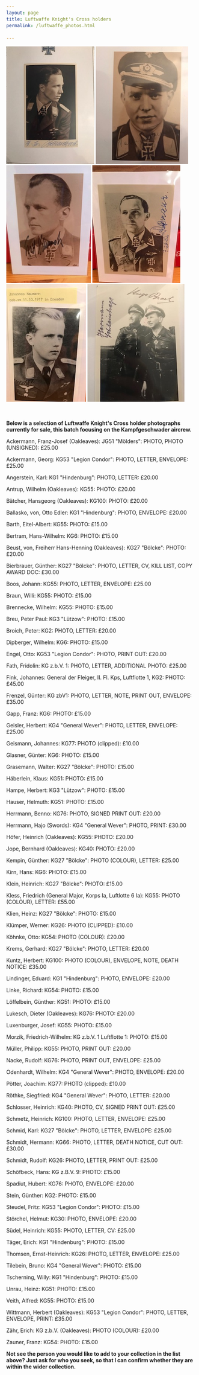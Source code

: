 ```yaml
---
layout: page
title: Luftwaffe Knight's Cross holders
permalink: /luftwaffe_photos.html

---
```

<div id="booksBySameAuthor">
  <p float="left">
<img src="./assets/Beerenbrock.jpg"/>
<img src="./assets/Duttmann 2.jpg"/>
<img src="./assets/Karl Rammelt.jpg"/>
<img src="./assets/Rossmann.jpg"/>
<img src="./assets/Naumann.jpg"/>
<img src="./assets/Broch Schleinhege.jpg"/>
</p>  
<br />
<p><b>Below is a selection of Luftwaffe Knight's Cross holder photographs currently for sale, this batch focusing on the Kampfgeschwader aircrew.</b></p>
<p>Ackermann,	Franz-Josef	(Oakleaves): JG51 "Mölders":	PHOTO, PHOTO (UNSIGNED): £25.00</p>


<p>Ackermann,	Georg: KG53 "Legion Condor": PHOTO, LETTER, ENVELOPE: £25.00</p>
<p>Angerstein,	Karl: KG1 "Hindenburg": PHOTO, LETTER: £20.00</p>
<p>Antrup,	Wilhelm	(Oakleaves): KG55:	PHOTO: £20.00</p>
<p>Bätcher,	Hansgeorg	(Oakleaves): KG100:	PHOTO: £20.00</p>
<p>Ballasko, von,	Otto Edler: KG1 "Hindenburg":	PHOTO, ENVELOPE: £20.00</p>
<p>Barth,	Eitel-Albert: KG55: PHOTO: £15.00</p>
<p>Bertram,	Hans-Wilhelm: KG6:	PHOTO: £15.00</p>
<p>Beust, von,	Freiherr Hans-Henning	(Oakleaves): KG27 "Bölcke": PHOTO: £20.00</p>
<p>Bierbrauer,	Günther: KG27 "Bölcke": PHOTO, LETTER, CV, KILL LIST, COPY AWARD DOC: £30.00
<p>Boos,	Johann: KG55: PHOTO, LETTER, ENVELOPE: £25.00</p>
<p>Braun,	Willi: KG55:	PHOTO: £15.00</p>
<p>Brennecke,	Wilhelm: KG55: PHOTO: £15.00</p>
<p>Breu,	Peter Paul: KG3 "Lützow":	PHOTO:	£15.00</p>
<p>Broich,	Peter:	KG2: PHOTO, LETTER:		£20.00</p>
<p>Dipberger,	Wilhelm: KG6:	PHOTO:	£15.00</p>
<p>Engel,	Otto: KG53 "Legion Condor": PHOTO, PRINT OUT:	£20.00</p>
<p>Fath,	Fridolin: KG z.b.V. 1: PHOTO, LETTER, ADDITIONAL PHOTO: £25.00</p>
<p>Fink,	Johannes: General der Fleiger, II. Fl. Kps, Luftflotte 1, KG2: PHOTO: £45.00</p>
<p>Frenzel,	Günter: KG zbV1: PHOTO, LETTER, NOTE, PRINT OUT, ENVELOPE: £35.00</p>
<p>Gapp,	Franz: KG6:	PHOTO: £15.00</p>
<p>Geisler,	Herbert: KG4 "General Wever": PHOTO, LETTER, ENVELOPE:	£25.00</p>
<p>Geismann,	Johannes: KG77:	PHOTO (clipped): £10.00</p>
<p>Glasner,	Günter: KG6:	PHOTO:	£15.00</p>
<p>Grasemann,	Walter: KG27 "Bölcke":	PHOTO:	£15.00</p>
<p>Häberlein,	Klaus: KG51:	PHOTO:	£15.00</p>
<p>Hampe,	Herbert: KG3 "Lützow":	PHOTO:	£15.00</p>
<p>Hauser,	Helmuth: KG51:	PHOTO:	£15.00</p>
<p>Herrmann,	Benno: KG76: PHOTO, SIGNED PRINT OUT:	£20.00</p>
<p>Herrmann,	Hajo	(Swords): KG4 "General Wever": PHOTO, PRINT:	£30.00</p>
<p>Höfer,	Heinrich	(Oakleaves): KG55:	PHOTO:	£20.00</p>
<p>Jope,	Bernhard	(Oakleaves):	KG40:	PHOTO:	£20.00</p>
<p>Kempin,	Günther: KG27 "Bölcke": PHOTO (COLOUR), LETTER:	£25.00</p>
<p>Kirn,	Hans: KG6:	PHOTO:	£15.00</p>
<p>Klein,	Heinrich:	KG27 "Bölcke":	PHOTO:	£15.00</p>
<p>Kless,	Friedrich (General Major, Korps Ia, Luftlotte 6 Ia): KG55: PHOTO (COLOUR), LETTER: £55.00</p>
<p>Klien,	Heinz: KG27 "Bölcke":	PHOTO:	£15.00</p>
<p>Klümper,	Werner: KG26: PHOTO (CLIPPED): £10.00</p>
<p>Köhnke,	Otto:	KG54: PHOTO (COLOUR): £20.00</p>
<p>Krems,	Gerhard: KG27 "Bölcke": PHOTO, LETTER: £20.00</p>
<p>Kuntz,	Herbert:	KG100: PHOTO (COLOUR), ENVELOPE, NOTE, DEATH NOTICE:	£35.00</p>
<p>Lindinger,	Eduard: KG1 "Hindenburg": PHOTO, ENVELOPE:	£20.00</p>
<p>Linke,	Richard:	KG54:	PHOTO:	£15.00</p>
<p>Löffelbein,	Günther: KG51:	PHOTO:	£15.00</p>
<p>Lukesch,	Dieter	(Oakleaves):	KG76:	PHOTO:	£20.00</p>
<p>Luxenburger,	Josef: KG55:	PHOTO:	£15.00</p>
<p>Morzik,	Friedrich-Wilhelm:	KG z.b.V. 1 Luftflotte 1:	PHOTO:	£15.00</p>
<p>Müller,	Philipp:	KG55: PHOTO, PRINT OUT:	£20.00</p>
<p>Nacke,	Rudolf:	KG76: PHOTO, PRINT OUT, ENVELOPE:	£25.00</p>
<p>Odenhardt,	Wilhelm:	KG4 "General Wever": PHOTO, ENVELOPE:	£20.00</p>
<p>Pötter,	Joachim:	KG77:	PHOTO (clipped):	£10.00</p>
<p>Röthke,	Siegfried:	KG4 "General Wever": PHOTO, LETTER:	£20.00</p>
<p>Schlosser,	Heinrich:	KG40: PHOTO, CV, SIGNED PRINT OUT: £25.00</p>
<p>Schmetz,	Heinrich:	KG100: PHOTO, LETTER, ENVELOPE:	£25.00</p>
<p>Schmid,	Karl:	KG27 "Bölcke": PHOTO, LETTER, ENVELOPE:	£25.00</p>
<p>Schmidt,	Hermann:	KG66: PHOTO, LETTER, DEATH NOTICE, CUT OUT:	£30.00</p>
<p>Schmidt,	Rudolf:	KG26: PHOTO, LETTER, PRINT OUT: £25.00</p>
<p>Schöfbeck,	Hans:	KG z.B.V. 9: PHOTO: £15.00</p>
<p>Spadiut,	Hubert:	KG76: PHOTO, ENVELOPE:	£20.00</p>
<p>Stein,	Günther:	KG2:	PHOTO:	£15.00</p>
<p>Steudel,	Fritz:	KG53 "Legion Condor":	PHOTO:	£15.00</p>
<p>Störchel,	Helmut:	KG30: PHOTO, ENVELOPE: £20.00</p>
<p>Südel,	Heinrich:	KG55: PHOTO, LETTER, CV: £25.00</p>
<p>Täger,	Erich:	KG1 "Hindenburg":	PHOTO:	£15.00</p>
<p>Thomsen,	Ernst-Heinrich:	KG26: PHOTO, LETTER, ENVELOPE:	£25.00</p>
<p>Tilebein,	Bruno:	KG4 "General Wever":	PHOTO:	£15.00</p>
<p>Tscherning,	Willy:	KG1 "Hindenburg":	PHOTO:	£15.00</p>
<p>Unrau,	Heinz:	KG51:	PHOTO:	£15.00</p>
<p>Veith,	Alfred:	KG55:	PHOTO:	£15.00</p>
<p>Wittmann,	Herbert	(Oakleaves):	KG53 "Legion Condor": PHOTO, LETTER, ENVELOPE, PRINT:	£35.00</p>
<p>Zähr,	Erich:	KG z.b.V. (Oakleaves):	PHOTO (COLOUR):	£20.00</p>
<p>Zauner,	Franz:	KG54:	PHOTO:	£15.00</p>
<p>
<b><centre>Not see the person you would like to add to your collection in the list above? Just ask for who you seek, so that I can confirm whether they are within the wider collection.
